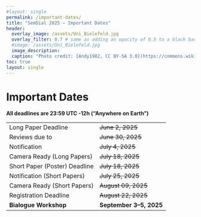 ```yaml
---
#layout: single
permalink: /important-dates/
title: "SemDial 2025 – Important Dates"
header:
  overlay_image: /assets/Uni_Bielefeld.jpg
  overlay_filter: 0.7 # same as adding an opacity of 0.5 to a black background
  #image: /assets/Uni_Bielefeld.jpg
  image_description: 
  caption: "Photo credit: [Andy1982, CC BY-SA 3.0](https://commons.wikimedia.org/wiki/File:Uni_Bielefeld.jpg) via Wikimedia Commons"
toc: true
layout: single
---
```



# Important Dates

**All deadlines are 23:59 UTC -12h (“Anywhere on Earth”)**

|                             |                     | 
| --------------------------- | ------------------- |
| Long Paper Deadline         | ~~June 2, 2025~~    |
| Reviews due to              | ~~June 30, 2025~~   |
| Notification                | ~~July 4, 2025~~    |
| Camera Ready (Long Papers)  | ~~July 18, 2025~~   |
| Short Paper (Poster) Deadline | ~~July 18, 2025~~ |
| Notification (Short Papers) | ~~July 25, 2025~~   |
| Camera Ready (Short Papers) | ~~August 09, 2025~~ |
| Registration Deadline       | ~~August 22, 2025~~ |
| **Bialogue Workshop**       | **September 3–5, 2025** |
